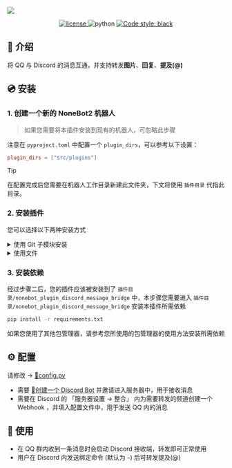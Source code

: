 ![](https://socialify.git.ci/xxtg666/nonebot-plugin-discord-message-bridge/image?description=1&forks=1&issues=1&language=1&logo=https://raw.githubusercontent.com/xxtg666/nonebot-plugin-discord-message-bridge/master/docs/nbp_logo.png&name=1&owner=1&pulls=1&stargazers=1&theme=Light)

<div align="center">

<a href="./LICENSE">
    <img src="https://img.shields.io/github/license/xxtg666/nonebot-plugin-discord-message-bridge.svg?style=for-the-badge" alt="license">
</a>

<img src="https://img.shields.io/badge/python-3.10+-blue.svg?style=for-the-badge" alt="python">

<a href="https://github.com/psf/black">
    <img src="https://img.shields.io/badge/code%20style-black-000000.svg?style=for-the-badge" alt="Code style: black">
</a>

</div>

## 📖 介绍

将 QQ 与 Discord 的消息互通，并支持转发**图片**、**回复**、**提及(@)**

## 💿 安装

### 1. 创建一个新的 NoneBot2 机器人

> 如果您需要将本插件安装到现有的机器人，可忽略此步骤

注意在 `pyproject.toml` 中配置一个 `plugin_dirs`，可以参考以下设置：

```toml
plugin_dirs = ["src/plugins"]
```

> [!TIP]
> 在配置完成后您需要在机器人工作目录新建此文件夹，下文将使用 `插件目录` 代指此目录。

### 2. 安装插件

您可以选择以下两种安装方式

<details>
<summary>使用 Git 子模块安装</summary>

> [!TIP]
> 此方法需要您能够使用 git 并已经在机器人目录下初始化 git 仓库

请将以下指令的 `src/plugins/` 替换为您的插件目录

```bash
git submodule add https://github.com/xxtg666/nonebot-plugin-discord-message-bridge src/plugins/nonebot_plugin_discord_message_bridge
git submodule update --init --recursive
```

</details>


<details>
<summary>使用文件</summary>

1. [下载本仓库](https://github.com/xxtg666/nonebot-plugin-discord-message-bridge/archive/refs/heads/main.zip)
2. 将 `nonebot-plugin-discord-message-bridge-main` 文件夹解压到插件目录，并重命名为 `nonebot_plugin_discord_message_bridge`

</details>

### 3. 安装依赖

经过步骤二后，您的插件应该被安装到了 `插件目录/nonebot_plugin_discord_message_bridge` 中，本步骤您需要进入 `插件目录/nonebot_plugin_discord_message_bridge` 安装本插件所需依赖

```bash
pip install -r requirements.txt
```

如果您使用了其他包管理器，请参考您所使用的包管理器的使用方法安装所需依赖

## ⚙️ 配置

请修改 -> [🔗config.py](https://github.com/xxtg666/nonebot-plugin-discord-message-bridge/blob/main/config.py)

- 需要 [🔗创建一个 Discord Bot](https://discord.com/developers/applications) 并邀请进入服务器中，用于接收消息
- 需要在 Discord 的 「服务器设置 → 整合」 内为需要转发的频道创建一个 Webhook ，并填入配置文件中，用于发送 QQ 内的消息


## 🎉 使用

- 在 QQ 群内收到一条消息时会启动 Discord 接收端，转发即可正常使用
- 用户在 Discord 内发送绑定命令 (默认为 `~`) 后可转发提及(@)
